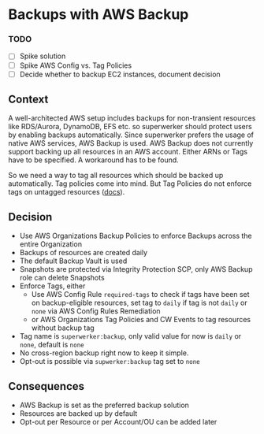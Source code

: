 
# Backups with AWS Backup

### TODO

 - [ ] Spike solution
 - [ ] Spike AWS Config vs. Tag Policies
 - [ ] Decide whether to backup EC2 instances, document decision

## Context

A well-architected AWS setup includes backups for non-transient resources like RDS/Aurora, DynamoDB, EFS etc. so superwerker should protect users by enabling backups automatically.
Since superwerker prefers the usage of native AWS services, AWS Backup is used.
AWS Backup does not currently support backing up all resources in an AWS account. Either ARNs or Tags have to be specified. A workaround has to be found.

So we need a way to tag all resources which should be backed up automatically. Tag policies come into mind. But Tag Policies do not enforce tags on untagged resources ([docs](https://docs.aws.amazon.com/organizations/latest/userguide/orgs_manage_policies_tag-policies-enforcement.html)).

## Decision

- Use AWS Organizations Backup Policies to enforce Backups across the entire Organization
- Backups of resources are created daily
- The default Backup Vault is used
- Snapshots are protected via Integrity Protection SCP, only AWS Backup role can delete Snapshots 
- Enforce Tags, either
  - Use AWS Config Rule `required-tags` to check if tags have been set on backup-eligible resources, set tag to `daily` if tag is not `daily` or `none` via AWS Config Rules Remediation
  - or AWS Organizations Tag Policies and CW Events to tag resources without backup tag
- Tag name is `superwerker:backup`, only valid value for now is `daily` or `none`, default is `none`
- No cross-region backup right now to keep it simple.
- Opt-out is possible via `supwerker:backup` tag set to `none`

## Consequences

- AWS Backup is set as the preferred backup solution
- Resources are backed up by default
- Opt-out per Resource or per Account/OU can be added later 
